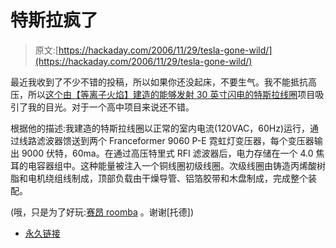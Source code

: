 # 特斯拉疯了

> 原文:[https://hackaday.com/2006/11/29/tesla-gone-wild/](https://hackaday.com/2006/11/29/tesla-gone-wild/)

最近我收到了不少不错的投稿，所以如果你还没起床，不要生气。我不能抵抗高压，所以[这个由【等离子火焰】建造的能够发射 30 英寸闪电的特斯拉线圈](http://gridline.plasmafire.org/v/projects/teslagrad/)项目吸引了我的目光。对于一个高中项目来说还不错。

根据他的描述:我建造的特斯拉线圈以正常的室内电流(120VAC，60Hz)运行，通过线路滤波器馈送到两个 Franceformer 9060 P-E 霓虹灯变压器，每个变压器输出 9000 伏特，60ma。在通过高压特里式 RFI 滤波器后，电力存储在一个 4.0 焦耳的电容器组中。这种能量被注入一个铜线圈初级线圈。次级线圈由铸造丙烯酸树脂和电机绕组线制成，顶部负载由干燥导管、铝箔胶带和木盘制成，完成整个装配。

(哦，只是为了好玩:[赛昂 roomba](http://hackingroomba.com/2006/11/29/cylon-roomba-they-do-exist/) 。谢谢[托德])

*   [永久链接](http://gridline.plasmafire.org/v/projects/teslagrad/)